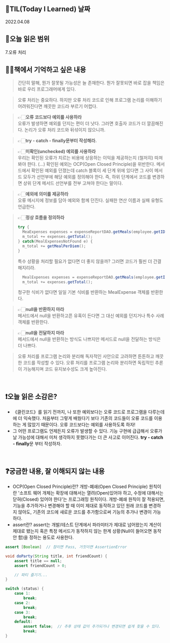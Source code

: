 ## 📆TIL(Today I Learned) 날짜

2022.04.08

## 📑오늘 읽은 범위

7.오류 처리

## ✍🏻책에서 기억하고 싶은 내용

> 간단히 말해, 뭔가 잘못될 가능성은 늘 존재한다. 뭔가 잘못되면 바로 잡을 책임은 바로 우리 프로그래머에게 있다.

> 오류 처리는 중요하다. 하지만 오류 처리 코드로 인해 프로그램 논리를 이해하기 어려워진다면 깨끗한 코드라 부르기 어렵다.

> 👉🏻**오류 코드보다 예외를 사용하라**  
> 오류가 발생하면 예외를 던지는 편이 더 낫다. 그러면 호출자 코드가 더 깔끔해진다. 논리가 오류 처리 코드와 뒤섞이지 않으니까.

> 👉🏻**try - catch - finally문부터 작성해라.**

> 👉🏻**미확인(unchecked) 예외를 사용하라**  
> 우리는 확인된 오류가 치르는 비용에 상응하는 이익을 제공하는지 (철저히) 따져봐야 한다. (...) 확인된 예외는 OCP(Open Closed Principle)을 위반한다. 메서드에서 확인된 예외를 던졌는데 catch 블록이 세 단계 위에 있다면 그 사이 메서드 모두가 선언부에 해당 예외를 정의해야 한다. 즉, 하위 단계에서 코드를 변경하면 상위 단계 메서드 선언부를 전부 고쳐야 한다는 말이다.

> 👉🏻**예외에 의미를 제공하라**  
> 오류 메시지에 정보를 담아 예외와 함께 던진다. 실패한 연산 이름과 실패 유형도 언급한다.

> 👉🏻**정상 흐름을 정의하라**
>
> ```java
> try {
>   MeaExpenses expenses = expenseReportDAO.getMeals(employee.getID());
>   m_total += expenses.getTotal();
> } catch(MealExpensesNotFound e) {
>   m_total += getMealPerDiem();
> }
> ```
>
> 특수 상황을 처리할 필요가 없다면 더 좋지 않을까? 그러면 코드가 훨씬 더 간결해지리라.
>
> ```java
>   MealExpenses expenses = expenseReportDAO.getMeals(employee.getID());
>   m_total += expenses.getTotal();
> ```
>
> 청구한 식비가 없다면 일일 기본 식비를 반환하는 MealExpense 객체를 반환한다.

> 👉🏻**null을 반환하지 마라**  
> 메서드에서 null을 반환하고픈 유혹이 든다면 그 대신 예외를 던지거나 특수 사례 객체를 반환한다.

> 👉🏻**null을 전달하지 마라**  
> 메서드에서 null을 반환하는 방식도 나쁘지만 메서드로 null을 전달하는 방식은 더 나쁘다.

> 오류 처리를 프로그램 논리와 분리해 독자적인 사안으로 고려하면 튼튼하고 깨끗한 코드를 작성할 수 있다. 오류 처리를 프로그램 논리와 분리하면 독립적인 추론이 가능해지며 코드 유지보수성도 크게 높아진다.

<br />

## ❗오늘 읽은 소감은?

- 《클린코드》를 읽기 전까지, 나 또한 예외보다는 오류 코드로 프로그램을 다루는데에 더 익숙했다. 처음부터 그렇게 배웠다기 보다 기존의 코드들이 오류 코드를 이용하는 게 많았기 때문이다. 오류 코드보다는 예외를 사용하도록 하자!
- 그 어떤 프로그램도 언제든지 오류가 발생할 수 있다. 기능 구현에 급급해서 오류가 날 가능성에 대해서 미처 생각하지 못했다가는 더 큰 사고로 이어진다. **try - catch - finally**문 부터 작성하자.

<br />

## ❓궁금한 내용, 잘 이해되지 않는 내용

- OCP(Open Closed Principle)란? 개방-폐쇄(Open Closed Principle) 원칙이란 '소프트 웨어 개체는 확장에 대해서는 열려(Open)있어야 하고, 수정에 대해서는 닫혀(Closed) 있어야 한다'는 프로그래밍 원칙이다. 개방-폐쇄 원칙이 잘 적용되면, 기능을 추가하거나 변경해야 할 때 이미 제대로 동작하고 있던 원래 코드를 변경하지 않아도, 기존의 코드에 새로운 코드를 추가함으로써 기능의 추가나 변경이 가능하다.
- assert란? assert는 개발/테스트 단계에서 파라미터가 제대로 넘어왔는지 계산이 제대로 됐는지 혹은 특정 메서드가 동작하지 않는 한계 상황(Null이 들어오면 동작 안 함)을 정하는 용도로 사용한다.

```java
assert [Boolean]  // 참이면 Pass, 거짓이면 AssertionError
```

```java
void doParty(String title, int friendCount) {
    assert title == null;
    assert friendCount > 0;

    // 파티 즐기기...
}
```

```java
switch (status) {
    case 1:
        break;
    case 2:
        break;
    case 3:
        break;
    default:
        assert false;  // 추후 상태 값이 추가되거나 변경되면 쉽게 찾을 수 있다.
        break;
}
```
